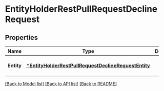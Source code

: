 # EntityHolderRestPullRequestDeclineRequest

## Properties
Name | Type | Description | Notes
------------ | ------------- | ------------- | -------------
**Entity** | [***EntityHolderRestPullRequestDeclineRequestEntity**](EntityHolderRestPullRequestDeclineRequest_entity.md) |  | [optional] [default to null]

[[Back to Model list]](../README.md#documentation-for-models) [[Back to API list]](../README.md#documentation-for-api-endpoints) [[Back to README]](../README.md)

